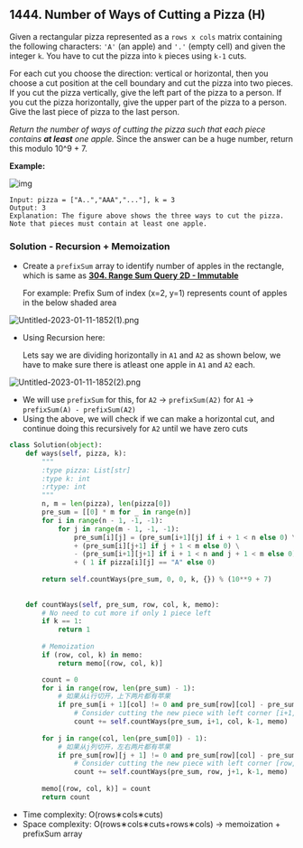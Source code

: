 ## 1444. Number of Ways of Cutting a Pizza (H)

Given a rectangular pizza represented as a `rows x cols` matrix containing the following characters: `'A'` (an apple) and `'.'` (empty cell) and given the integer `k`. You have to cut the pizza into `k` pieces using `k-1` cuts. 

For each cut you choose the direction: vertical or horizontal, then you choose a cut position at the cell boundary and cut the pizza into two pieces. If you cut the pizza vertically, give the left part of the pizza to a person. If you cut the pizza horizontally, give the upper part of the pizza to a person. Give the last piece of pizza to the last person.

*Return the number of ways of cutting the pizza such that each piece contains **at least** one apple.* Since the answer can be a huge number, return this modulo 10^9 + 7.

**Example:**

![img](https://assets.leetcode.com/uploads/2020/04/23/ways_to_cut_apple_1.png)

```
Input: pizza = ["A..","AAA","..."], k = 3
Output: 3 
Explanation: The figure above shows the three ways to cut the pizza. Note that pieces must contain at least one apple.
```



### Solution - Recursion + Memoization

- Create a `prefixSum` array to identify number of apples in the rectangle, which is same as **[304. Range Sum Query 2D - Immutable](https://leetcode.com/problems/range-sum-query-2d-immutable/description/)**

  For example: Prefix Sum of index (x=2, y=1) represents count of apples in the below shaded area

![Untitled-2023-01-11-1852(1).png](https://assets.leetcode.com/users/images/10009e2e-201b-40ad-9ccd-ba24bb298021_1673443792.0142121.png)

- Using Recursion here:

  Lets say we are dividing horizontally in `A1` and `A2` as shown below, we have to make sure there is atleast one apple in `A1` and `A2` each.

![Untitled-2023-01-11-1852(2).png](https://assets.leetcode.com/users/images/36121136-6a9e-426f-bdf2-8423a23e8fee_1673444275.017118.png)

- We will use `prefixSum` for this,
  for `A2` -> `prefixSum(A2)`
  for `A1` -> `prefixSum(A) - prefixSum(A2)`
- Using the above, we will check if we can make a horizontal cut, and continue doing this recursively for `A2` until we have zero cuts

```python
class Solution(object):
    def ways(self, pizza, k):
        """
        :type pizza: List[str]
        :type k: int
        :rtype: int
        """
        n, m = len(pizza), len(pizza[0])
        pre_sum = [[0] * m for _ in range(n)]
        for i in range(n - 1, -1, -1):
            for j in range(m - 1, -1, -1):
                pre_sum[i][j] = (pre_sum[i+1][j] if i + 1 < n else 0) \
                + (pre_sum[i][j+1] if j + 1 < m else 0) \
                - (pre_sum[i+1][j+1] if i + 1 < n and j + 1 < m else 0) \
                + ( 1 if pizza[i][j] == "A" else 0)
        
        return self.countWays(pre_sum, 0, 0, k, {}) % (10**9 + 7)
        
    
    def countWays(self, pre_sum, row, col, k, memo):
        # No need to cut more if only 1 piece left
        if k == 1:
            return 1
		
        # Memoization
        if (row, col, k) in memo:
            return memo[(row, col, k)]

        count = 0
        for i in range(row, len(pre_sum) - 1):
            # 如果从i行切开，上下两片都有苹果
            if pre_sum[i + 1][col] != 0 and pre_sum[row][col] - pre_sum[i+1][col] != 0:
                # Consider cutting the new piece with left corner [i+1, col]
                count += self.countWays(pre_sum, i+1, col, k-1, memo)
        
        for j in range(col, len(pre_sum[0]) - 1):
            # 如果从j列切开，左右两片都有苹果
            if pre_sum[row][j + 1] != 0 and pre_sum[row][col] - pre_sum[row][j + 1] != 0:
                # Consider cutting the new piece with left corner [row, j+1]
                count += self.countWays(pre_sum, row, j+1, k-1, memo)
        
        memo[(row, col, k)] = count
        return count
```

- Time complexity: O(rows∗cols∗cuts)
- Space complexity: O(rows∗cols∗cuts+rows∗cols)  -> memoization + prefixSum array